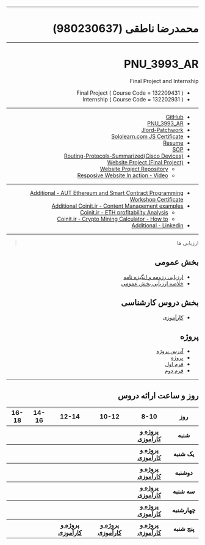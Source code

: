 

<div dir="rtl">

---------

# محمدرضا ناطقی (980230637)
---------
  
# PNU_3993_AR
Final Project and Internship

- Final Project    ( Course Code = 132209431 )
- Internship       ( Course Code = 132202931 )
  
---------
- [GitHub](https://github.com/Nateghi7)
- [PNU_3993_AR](https://github.com/Nateghi7/PNU_3993_AR)
- [Jlord-Patchwork](https://github.com/Nateghi7/PNU_3993_AR/tree/main/Jlord-Patchwork)
- [Sololearn.com JS Certificate](https://github.com/Nateghi7/PNU_3993_AR/tree/main/Sololearn.com_JS_Cert)
- [Resume](https://github.com/Nateghi7/PNU_3993_AR/blob/main/Resume/Nateghi7_Resume.pdf) 
- [SOP](https://)
- [Routing-Protocols-Summarized(Cisco Devices)](https://github.com/Nateghi7/PNU_3993_AR/blob/main/Routing-Protocols-Summary/CCNA%20Routing%20Protocols.pdf)
- [Website Project (Final Project)](https://Nateghi7.github.io/ResponsiveResumeWebsite)
  - [Website Project Repository](https://github.com/Nateghi7/ResponsiveResumeWebsite)
  - [Resposive Website In action - Video](https://github.com/Nateghi7/ResponsiveResumeWebsite/tree/main/SampleMovie)
---------
- [Additional - AUT Ethereum and Smart Contract Programming Workshop Certificate](https://github.com/Nateghi7/PNU_3993_AR/tree/main/AUTsolidityCert)
- [Additional Coinit.ir - Content Management examples](https://web.archive.org/web/20201202152336/https://www.coinit.ir/author/nateghi7/)
  - [Coinit.ir - ETH profitability Analysis](https://web.archive.org/web/20201124125429/https://www.coinit.ir/1396/11/eth_profit_analysis/)
  - [Coinit.ir - Crypto Mining Calculator - How to](https://web.archive.org/web/20201126144054/https://www.coinit.ir/1396/10/mining_calculator_howto/)
- [Additional - Linkedin](https://www.linkedin.com/in/nateghi7/)
---------

> ارزیابی ها

##  بخش عمومی
- [ارزیابی رزومه و انگیزه نامه](https://github.com/Nateghi7/PNU_3993_AR/blob/main/General/MN_CV_CheckList_AR_3993.pdf)
- [خلاصه ارزیابی بخش عمومی](https://github.com/Nateghi7/PNU_3993_AR/blob/main/General/MN_GeneralSection_CheckList_AR_3993.pdf)

##  بخش دروس کارشناسی
  - [کارآموزی](https://github.com/marziyehtarnatanz/PNU_3991_AR/blob/main/1322029--29.compressed.pdf)
##  پروژه
  - [آدرس پروژه](https://nateghi7.github.io/ResponsiveResumeWebsite/)
  - [پروژه](https://github.com/Nateghi7/ResponsiveResumeWebsite)
  - [فرم اول]( )
  - [فرم دوم]( )
  
---------
<div align="ltr">
     
## روز و ساعت ارائه دروس

</div>

<div align="ltr"> 
<div dir="ltr">
     
<table style="width:100%">
  <tr>
    <th >16-18</th>
    <th >14-16</th>
    <th >12-14</th>
    <th>10-12</th>
    <th>8-10</th>
    <th>روز</th>
  </tr>
  <tr>
    <th ><a > </a></th>
    <th ><a > </a></th>
    <th ><a > </a></th>
    <th></th>
    <th ><a href="https://github.com/Nateghi7/PNU_3993_AR">پروژه و کارآموزی </a></th>
    <th>شنبه</th>
  </tr>
   <tr>
    <th ></th>
    <th ></th>
    <th></th>
    <th></th>
    <th ><a href="https://github.com/Nateghi7/PNU_3993_AR">پروژه و کارآموزی </a></th>
    <th>یک شنبه</th>
  </tr>
   <tr>
     <th ><a> </a> </th>
     <th ><a > </a></th>
     <th><a  > </a></th>
    <th ></th> 
    <th><a href="https://github.com/Nateghi7/PNU_3993_AR">پروژه و کارآموزی</a></th>
  <th>دوشنبه</th>
  </tr>
   <tr>
    <th ></th>
    <th ></th>
    <th></th>
    <th></th>
    <th ><a href="https://github.com/Nateghi7/PNU_3993_AR">پروژه و کارآموزی</a></th>
    <th>سه شنبه</th>
  </tr>
   <tr>
    <th ></th>
    <th ></th>
    <th></th>
    <th></th>
     <th ><a href="https://github.com/Nateghi7/PNU_3993_AR">پروژه و کارآموزی</a></th>
    <th>چهارشنبه</th>
  </tr>
   <tr>
    <th ></th>
     <th ><a></a></th>
     <th ><a  href="https://github.com/Nateghi7/PNU_3993_AR">پروژه و کارآموزی</a></th>
     <th><a  href="https://github.com/Nateghi7/PNU_3993_AR">پروژه و کارآموزی</a></th>
    <th><a href="https://github.com/Nateghi7/PNU_3993_AR">پروژه و کارآموزی</a></th>
    <th>پنج شنبه</th>
  </tr>
</table>

</div>

